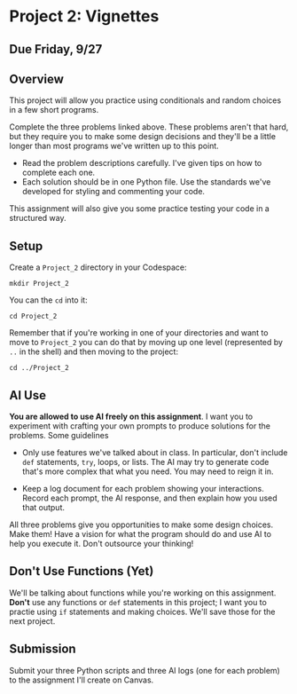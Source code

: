 # Project 2: Vignettes

## Due Friday, 9/27

## Overview

This project will allow you practice using conditionals and random choices in a few short programs.

Complete the three problems linked above. These problems aren't that hard, but they require you to make some design decisions and they'll be a little longer than most programs we've written up to this point.

- Read the problem descriptions carefully. I've given tips on how to complete each one.
- Each solution should be in one Python file. Use the standards we've developed for styling and commenting your code.

This assignment will also give you some practice testing your code in a structured way.

## Setup
Create a `Project_2` directory in your Codespace:
```
mkdir Project_2
```
You can the `cd` into it:
```
cd Project_2
```
Remember that if you're working in one of your directories and want to move to `Project_2` you can do that by moving up one level (represented by `..` in the shell) and then moving to the project:
```
cd ../Project_2
```

## AI Use

**You are allowed to use AI freely on this assignment**. I want you to experiment with crafting your own prompts to produce solutions for the problems. Some guidelines

- Only use features we've talked about in class. In particular, don't include `def` statements, `try`, loops, or lists. The AI may try to generate code that's more complex that what you need. You may need to reign it in.

- Keep a log document for each problem showing your interactions. Record each prompt, the AI response, and then explain how you used that output.

All three problems give you opportunities to make some design choices. Make them! Have a vision for what the program should do and use AI to help you execute it. Don't outsource your thinking!

## Don't Use Functions (Yet)

We'll be talking about functions while you're working on this assignment. **Don't** use any functions or `def` statements in this project; I want you to practie using `if` statements and making choices. We'll save those for the next project.

## Submission

Submit your three Python scripts and three AI logs (one for each problem) to the assignment I'll create on Canvas.
